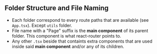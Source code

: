 ## Folder Structure and File Naming
- Each folder correspond to every route paths that are available (see `App.tsx`). Except `utils` folder.
- File name with a "Page" suffix is the **main component** of its parent folder. This component is what react-router points to.
- Any other `.tsx` beside that containts extra components that are used inside said **main component** and/or any of its children.
